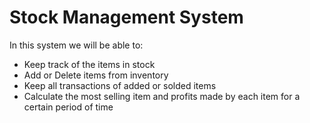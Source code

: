# Stock Management System
In this system we will be able to:
+ Keep track of the items in stock
+ Add or Delete items from inventory
+ Keep all transactions of added or solded items
+ Calculate the most selling item and profits made by each item for a certain period of time
